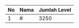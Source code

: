 | No | Nama            | Jumlah Level |
|----|-----------------|--------------|
| 1  | #    |    3250        |

